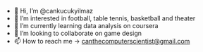 - 👋 Hi, I’m @cankucukyilmaz
- 👀 I’m interested in football, table tennis, basketball and theater
- 🌱 I’m currently learning data analysis on coursera
- 💞️ I’m looking to collaborate on game design
- 📫 How to reach me -> canthecomputerscientist@gmail.com

<!---
cankucukyilmaz/cankucukyilmaz is a ✨ special ✨ repository because its `README.md` (this file) appears on your GitHub profile.
You can click the Preview link to take a look at your changes.
--->

